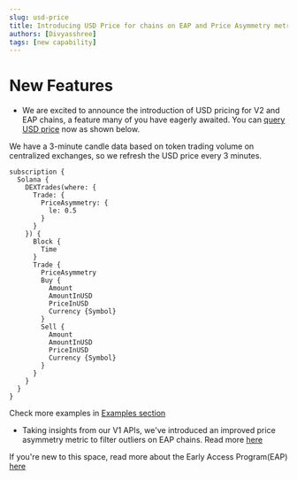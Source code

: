 ```yaml
---
slug: usd-price
title: Introducing USD Price for chains on EAP and Price Asymmetry metric
authors: [Divyasshree]
tags: [new capability]
---
```


# New Features

- We are excited to announce the introduction of USD pricing for V2 and EAP chains, a feature many of you have eagerly awaited. You can [query USD price](https://ide.bitquery.io/DEX-trades-on-Solana-wit-hUSD-Prie-on-both-sides) now as shown below.

We have a 3-minute candle data based on token trading volume on centralized exchanges, so we refresh the USD price every 3 minutes.

```
subscription {
  Solana {
    DEXTrades(where: {
      Trade: {
        PriceAsymmetry: {
          le: 0.5
        }
      }
    }) {
      Block {
        Time
      }
      Trade {
        PriceAsymmetry
        Buy {
          Amount
          AmountInUSD
          PriceInUSD
          Currency {Symbol}
        }
        Sell {
          Amount
          AmountInUSD
          PriceInUSD
          Currency {Symbol}
        }
      }
    }
  }
}
```

Check more examples in [Examples section](https://docs.bitquery.io/docs/category/examples/)

- Taking insights from our V1 APIs, we've introduced an improved price asymmetry metric to filter outliers on EAP chains. Read more [here](https://docs.bitquery.io/docs/graphql/metrics/priceAsymmetry/)

If you're new to this space, read more about the Early Access Program(EAP) [here](https://docs.bitquery.io/docs/graphql/dataset/EAP/)
